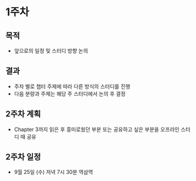 # 1주차

## 목적

- 앞으로의 일정 및 스터디 방향 논의

## 결과

- 주차 별로 챕터 주제에 따라 다른 방식의 스터디를 진행
- 다음 분량과 주제는 해당 주 스터디에서 논의 후 결정

## 2주차 계획

- Chapter 3까지 읽은 후 흥미로웠던 부분 또는 공유하고 싶은 부분을 오프라인 스터디 때 공유

## 2주차 일정

- 9월 25일 (수) 저녁 7시 30분 역삼역